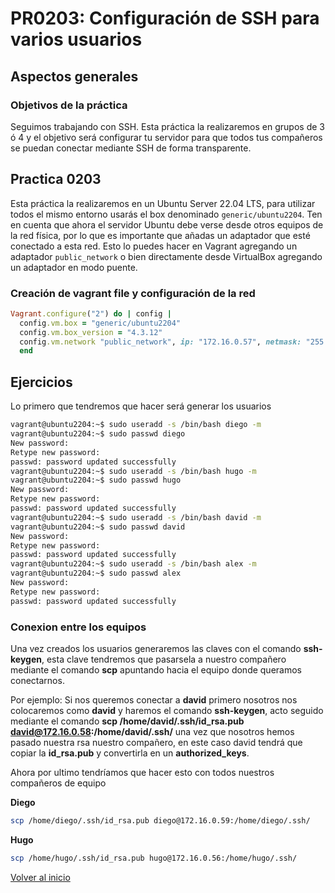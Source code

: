 # PR0203: Configuración de SSH para varios usuarios

## Aspectos generales

### Objetivos de la práctica

Seguimos trabajando con SSH. Esta práctica la realizaremos en grupos de 3 ó 4 y el objetivo será configurar tu servidor para que todos tus compañeros se puedan conectar mediante SSH de forma transparente.



## Practica 0203

Esta práctica la realizaremos en un Ubuntu Server 22.04 LTS, para utilizar todos el mismo entorno usarás el box denominado `generic/ubuntu2204`. Ten en cuenta que ahora el servidor Ubuntu debe verse desde otros equipos de la red física, por lo que es importante que añadas un adaptador que esté conectado a esta red. Esto lo puedes hacer en Vagrant agregando un adaptador `public_network` o bien directamente desde VirtualBox agregando un adaptador en modo puente.

### Creación de vagrant file y configuración de la red
```ruby
Vagrant.configure("2") do | config |
  config.vm.box = "generic/ubuntu2204"
  config.vm.box_version = "4.3.12"
  config.vm.network "public_network", ip: "172.16.0.57", netmask: "255.255.0.0"
  end
```


## Ejercicios

Lo primero que tendremos que hacer será generar los usuarios
```bash
vagrant@ubuntu2204:~$ sudo useradd -s /bin/bash diego -m
vagrant@ubuntu2204:~$ sudo passwd diego
New password: 
Retype new password:
passwd: password updated successfully
vagrant@ubuntu2204:~$ sudo useradd -s /bin/bash hugo -m
vagrant@ubuntu2204:~$ sudo passwd hugo
New password: 
Retype new password:
passwd: password updated successfully
vagrant@ubuntu2204:~$ sudo useradd -s /bin/bash david -m
vagrant@ubuntu2204:~$ sudo passwd david
New password: 
Retype new password:
passwd: password updated successfully
vagrant@ubuntu2204:~$ sudo useradd -s /bin/bash alex -m
vagrant@ubuntu2204:~$ sudo passwd alex
New password: 
Retype new password:
passwd: password updated successfully
```

### Conexion entre los equipos 
Una vez creados los usuarios generaremos las claves con el comando **ssh-keygen**, esta clave tendremos que pasarsela a nuestro compañero mediante el comando **scp** apuntando hacia el equipo donde queramos conectarnos.

Por ejemplo: Si nos queremos conectar a **david** primero nosotros nos colocaremos como **david** y haremos el comando **ssh-keygen**, acto seguido mediante el comando **scp /home/david/.ssh/id_rsa.pub david@172.16.0.58:/home/david/.ssh/**
una vez que nosotros hemos pasado nuestra rsa nuestro compañero, en este caso david tendrá que copiar la **id_rsa.pub** y convertirla en un **authorized_keys**.

Ahora por ultimo tendríamos que hacer esto con todos nuestros compañeros de equipo

**Diego**
```bash
scp /home/diego/.ssh/id_rsa.pub diego@172.16.0.59:/home/diego/.ssh/
```
**Hugo**
```bash
scp /home/hugo/.ssh/id_rsa.pub hugo@172.16.0.56:/home/hugo/.ssh/
```

[Volver al inicio](./../../index.md)